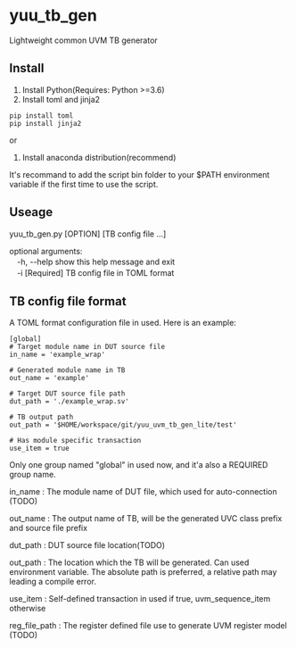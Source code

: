 # yuu_tb_gen
Lightweight common UVM TB generator

## Install
1. Install Python(Requires: Python >=3.6)
2. Install toml and jinja2
```
pip install toml
pip install jinja2
```
or
1. Install anaconda distribution(recommend)

It's recommand to add the script bin folder to your $PATH environment 
variable if the first time to use the script.

## Useage
yuu_tb_gen.py [OPTION] [TB config file ...]

optional arguments:  
　-h, --help            show this help message and exit  
　-i                    [Required] TB config file in TOML format

## TB config file format
A TOML format configuration file in used. Here is an example:

```
[global]
# Target module name in DUT source file
in_name = 'example_wrap'

# Generated module name in TB
out_name = 'example'

# Target DUT source file path
dut_path = './example_wrap.sv'

# TB output path
out_path = '$HOME/workspace/git/yuu_uvm_tb_gen_lite/test'

# Has module specific transaction
use_item = true
```

Only one group named "global" in used now, and it'a also a REQUIRED group name.

in_name : The module name of DUT file, which used for auto-connection (TODO)

out_name : The output name of TB, will be the generated UVC class prefix and 
           source file prefix

dut_path : DUT source file location(TODO)

out_path : The location which the TB will be generated. Can used environment 
           variable. The absolute path is preferred, a relative path may leading 
           a compile error.

use_item : Self-defined transaction in used if true, uvm_sequence_item otherwise

reg_file_path : The register defined file use to generate UVM register model (TODO)

